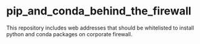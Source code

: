 # pip_and_conda_behind_the_firewall
This repository includes web addresses that should be whitelisted to install python and conda packages on corporate firewall.
